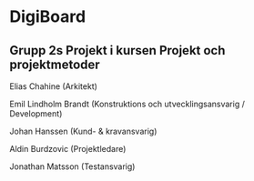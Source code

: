 # DigiBoard
## Grupp 2s Projekt i kursen Projekt och projektmetoder
Elias Chahine (Arkitekt)

Emil Lindholm Brandt (Konstruktions och utvecklingsansvarig / Development)

Johan Hanssen (Kund- & kravansvarig)

Aldin Burdzovic (Projektledare)

Jonathan Matsson (Testansvarig)
